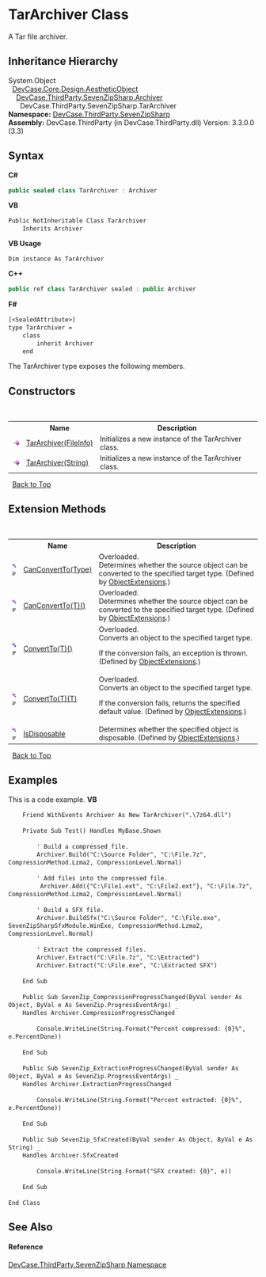 # TarArchiver Class
 

A Tar file archiver.


## Inheritance Hierarchy
System.Object<br />&nbsp;&nbsp;<a href="T_DevCase_Core_Design_AestheticObject">DevCase.Core.Design.AestheticObject</a><br />&nbsp;&nbsp;&nbsp;&nbsp;<a href="T_DevCase_ThirdParty_SevenZipSharp_Archiver">DevCase.ThirdParty.SevenZipSharp.Archiver</a><br />&nbsp;&nbsp;&nbsp;&nbsp;&nbsp;&nbsp;DevCase.ThirdParty.SevenZipSharp.TarArchiver<br />
**Namespace:**&nbsp;<a href="N_DevCase_ThirdParty_SevenZipSharp">DevCase.ThirdParty.SevenZipSharp</a><br />**Assembly:**&nbsp;DevCase.ThirdParty (in DevCase.ThirdParty.dll) Version: 3.3.0.0 (3.3)

## Syntax

**C#**<br />
``` C#
public sealed class TarArchiver : Archiver
```

**VB**<br />
``` VB
Public NotInheritable Class TarArchiver
	Inherits Archiver
```

**VB Usage**<br />
``` VB Usage
Dim instance As TarArchiver
```

**C++**<br />
``` C++
public ref class TarArchiver sealed : public Archiver
```

**F#**<br />
``` F#
[<SealedAttribute>]
type TarArchiver =  
    class
        inherit Archiver
    end
```

The TarArchiver type exposes the following members.


## Constructors
&nbsp;<table><tr><th></th><th>Name</th><th>Description</th></tr><tr><td>![Public method](media/pubmethod.gif "Public method")</td><td><a href="M_DevCase_ThirdParty_SevenZipSharp_TarArchiver__ctor">TarArchiver(FileInfo)</a></td><td>
Initializes a new instance of the TarArchiver class.</td></tr><tr><td>![Public method](media/pubmethod.gif "Public method")</td><td><a href="M_DevCase_ThirdParty_SevenZipSharp_TarArchiver__ctor_1">TarArchiver(String)</a></td><td>
Initializes a new instance of the TarArchiver class.</td></tr></table>&nbsp;
<a href="#tararchiver-class">Back to Top</a>

## Extension Methods
&nbsp;<table><tr><th></th><th>Name</th><th>Description</th></tr><tr><td>![Public Extension Method](media/pubextension.gif "Public Extension Method")![Code example](media/CodeExample.png "Code example")</td><td><a href="M_DevCase_Core_Extensions_Object_ObjectExtensions_CanConvertTo">CanConvertTo(Type)</a></td><td>Overloaded.  
Determines whether the source object can be converted to the specified target type.
 (Defined by <a href="T_DevCase_Core_Extensions_Object_ObjectExtensions">ObjectExtensions</a>.)</td></tr><tr><td>![Public Extension Method](media/pubextension.gif "Public Extension Method")![Code example](media/CodeExample.png "Code example")</td><td><a href="M_DevCase_Core_Extensions_Object_ObjectExtensions_CanConvertTo__1">CanConvertTo(T)()</a></td><td>Overloaded.  
Determines whether the source object can be converted to the specified target type.
 (Defined by <a href="T_DevCase_Core_Extensions_Object_ObjectExtensions">ObjectExtensions</a>.)</td></tr><tr><td>![Public Extension Method](media/pubextension.gif "Public Extension Method")![Code example](media/CodeExample.png "Code example")</td><td><a href="M_DevCase_Core_Extensions_Object_ObjectExtensions_ConvertTo__1">ConvertTo(T)()</a></td><td>Overloaded.  
Converts an object to the specified target type. 

 If the conversion fails, an exception is thrown.
 (Defined by <a href="T_DevCase_Core_Extensions_Object_ObjectExtensions">ObjectExtensions</a>.)</td></tr><tr><td>![Public Extension Method](media/pubextension.gif "Public Extension Method")![Code example](media/CodeExample.png "Code example")</td><td><a href="M_DevCase_Core_Extensions_Object_ObjectExtensions_ConvertTo__1_1">ConvertTo(T)(T)</a></td><td>Overloaded.  
Converts an object to the specified target type. 

 If the conversion fails, returns the specified default value.
 (Defined by <a href="T_DevCase_Core_Extensions_Object_ObjectExtensions">ObjectExtensions</a>.)</td></tr><tr><td>![Public Extension Method](media/pubextension.gif "Public Extension Method")![Code example](media/CodeExample.png "Code example")</td><td><a href="M_DevCase_Core_Extensions_Object_ObjectExtensions_IsDisposable">IsDisposable</a></td><td>
Determines whether the specified object is disposable.
 (Defined by <a href="T_DevCase_Core_Extensions_Object_ObjectExtensions">ObjectExtensions</a>.)</td></tr></table>&nbsp;
<a href="#tararchiver-class">Back to Top</a>

## Examples
This is a code example. 
**VB**<br />
``` VB
    Friend WithEvents Archiver As New TarArchiver(".\7z64.dll")

    Private Sub Test() Handles MyBase.Shown

        ' Build a compressed file.
        Archiver.Build("C:\Source Folder", "C:\File.7z", CompressionMethod.Lzma2, CompressionLevel.Normal)

        ' Add files into the compressed file.
         Archiver.Add({"C:\File1.ext", "C:\File2.ext"}, "C:\File.7z", CompressionMethod.Lzma2, CompressionLevel.Normal)

        ' Build a SFX file.
        Archiver.BuildSfx("C:\Source Folder", "C:\File.exe", SevenZipSharpSfxModule.WinExe, CompressionMethod.Lzma2, CompressionLevel.Normal)

        ' Extract the compressed files.
        Archiver.Extract("C:\File.7z", "C:\Extracted")
        Archiver.Extract("C:\File.exe", "C:\Extracted SFX")

    End Sub

    Public Sub SevenZip_CompressionProgressChanged(ByVal sender As Object, ByVal e As SevenZip.ProgressEventArgs) _
    Handles Archiver.CompressionProgressChanged

        Console.WriteLine(String.Format("Percent compressed: {0}%", e.PercentDone))

    End Sub

    Public Sub SevenZip_ExtractionProgressChanged(ByVal sender As Object, ByVal e As SevenZip.ProgressEventArgs) _
    Handles Archiver.ExtractionProgressChanged

        Console.WriteLine(String.Format("Percent extracted: {0}%", e.PercentDone))

    End Sub

    Public Sub SevenZip_SfxCreated(ByVal sender As Object, ByVal e As String) _
    Handles Archiver.SfxCreated

        Console.WriteLine(String.Format("SFX created: {0}", e))

    End Sub

End Class
```


## See Also


#### Reference
<a href="N_DevCase_ThirdParty_SevenZipSharp">DevCase.ThirdParty.SevenZipSharp Namespace</a><br />